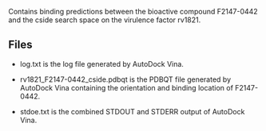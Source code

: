 Contains binding predictions between the bioactive compound F2147-0442 and the cside search space on the virulence factor rv1821.

## Files

- log.txt is the log file generated by AutoDock Vina.

- rv1821_F2147-0442_cside.pdbqt is the PDBQT file generated by AutoDock Vina containing the orientation and binding location of F2147-0442.

- stdoe.txt is the combined STDOUT and STDERR output of AutoDock Vina.

